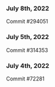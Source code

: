 ### July 8th, 2022

Commit #294051

### July 5th, 2022

Commit #314353


### July 4th, 2022

Commit #72281
